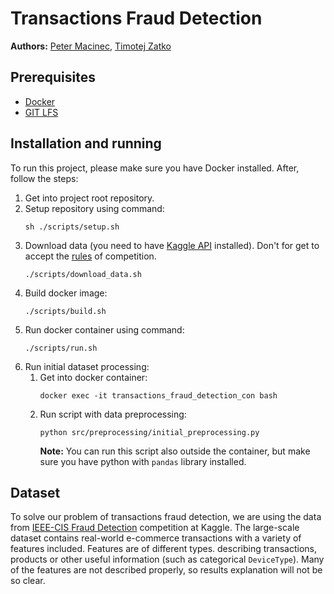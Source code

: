 # Transactions Fraud Detection

**Authors:** [Peter Macinec](https://github.com/pmacinec), [Timotej Zatko](https://github.com/timzatko)

## Prerequisites

- [Docker](https://www.docker.com/)
- [GIT LFS](https://git-lfs.github.com/)

## Installation and running

To run this project, please make sure you have Docker installed. After, follow the steps:
1. Get into project root repository.
1. Setup repository using command:
    ```
    sh ./scripts/setup.sh
    ```
1. Download data (you need to have [Kaggle API](https://github.com/Kaggle/kaggle-api) installed). Don't for get to accept the [rules](https://www.kaggle.com/c/ieee-fraud-detection/rules) of competition.
    ```
    ./scripts/download_data.sh
    ```
1. Build docker image:
    ```
    ./scripts/build.sh
    ```
1. Run docker container using command: 
    ```
    ./scripts/run.sh
    ```
1. Run initial dataset processing:
    1. Get into docker container:
        ```
        docker exec -it transactions_fraud_detection_con bash    
        ```
   1. Run script with data preprocessing:
        ```
        python src/preprocessing/initial_preprocessing.py
        ``` 
        **Note:** You can run this script also outside the container, but make sure you have python with `pandas` library installed. 

## Dataset

To solve our problem of transactions fraud detection, we are using the data from [IEEE-CIS Fraud Detection](https://www.kaggle.com/c/ieee-fraud-detection/overview) competition at Kaggle. The large-scale dataset contains real-world e-commerce transactions with a variety of features included. Features are of different types. describing transactions, products or other useful information (such as categorical `DeviceType`). Many of the features are not described properly, so results explanation will not be so clear.
